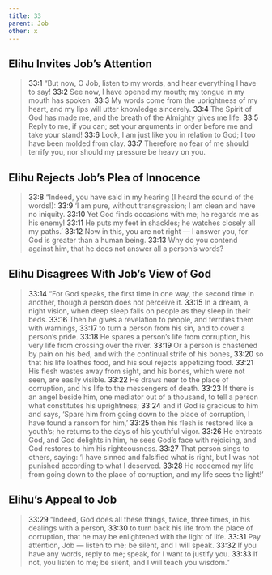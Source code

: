 ```yaml
---
title: 33
parent: Job
other: x
---
```



## Elihu Invites Job’s Attention 

> <a name="33:1">33:1</a> “But now, O Job, listen to my words,
> and hear everything I have to say!
> <a name="33:2">33:2</a> See now, I have opened my mouth;
> my tongue in my mouth has spoken.
> <a name="33:3">33:3</a> My words come from the uprightness of my heart,
> and my lips will utter knowledge sincerely.
> <a name="33:4">33:4</a> The Spirit of God has made me,
> and the breath of the Almighty gives me life.
> <a name="33:5">33:5</a> Reply to me, if you can;
> set your arguments in order before me
> and take your stand!
> <a name="33:6">33:6</a> Look, I am just like you in relation to God;
> I too have been molded from clay.
> <a name="33:7">33:7</a> Therefore no fear of me should terrify you,
> nor should my pressure be heavy on you.

## Elihu Rejects Job’s Plea of Innocence

> <a name="33:8">33:8</a> “Indeed, you have said in my hearing
> (I heard the sound of the words!):
> <a name="33:9">33:9</a> ‘I am pure, without transgression;
> I am clean and have no iniquity.
> <a name="33:10">33:10</a> Yet God finds occasions with me;
> he regards me as his enemy!
> <a name="33:11">33:11</a> He puts my feet in shackles;
> he watches closely all my paths.’
> <a name="33:12">33:12</a> Now in this, you are not right — I answer you,
> for God is greater than a human being.
> <a name="33:13">33:13</a> Why do you contend against him,
> that he does not answer all a person’s words?

## Elihu Disagrees With Job’s View of God

> <a name="33:14">33:14</a> “For God speaks, the first time in one way,
> the second time in another,
> though a person does not perceive it.
> <a name="33:15">33:15</a> In a dream, a night vision,
> when deep sleep falls on people
> as they sleep in their beds.
> <a name="33:16">33:16</a> Then he gives a revelation to people,
> and terrifies them with warnings,
> <a name="33:17">33:17</a> to turn a person from his sin,
> and to cover a person’s pride.
> <a name="33:18">33:18</a> He spares a person’s life from corruption,
> his very life from crossing over the river.
> <a name="33:19">33:19</a> Or a person is chastened by pain on his bed,
> and with the continual strife of his bones,
> <a name="33:20">33:20</a> so that his life loathes food,
> and his soul rejects appetizing food.
> <a name="33:21">33:21</a> His flesh wastes away from sight,
> and his bones, which were not seen,
> are easily visible.
> <a name="33:22">33:22</a> He draws near to the place of corruption,
> and his life to the messengers of death.
> <a name="33:23">33:23</a> If there is an angel beside him,
> one mediator out of a thousand,
> to tell a person what constitutes his uprightness;
> <a name="33:24">33:24</a> and if God is gracious to him and says,
> ‘Spare him from going down
> to the place of corruption,
> I have found a ransom for him,’
> <a name="33:25">33:25</a> then his flesh is restored like a youth’s;
> he returns to the days of his youthful vigor.
> <a name="33:26">33:26</a> He entreats God, and God delights in him,
> he sees God’s face with rejoicing,
> and God restores to him his righteousness.
> <a name="33:27">33:27</a> That person sings to others, saying:
> ‘I have sinned and falsified what is right,
> but I was not punished according to what I deserved.
> <a name="33:28">33:28</a> He redeemed my life
> from going down to the place of corruption,
> and my life sees the light!’

## Elihu’s Appeal to Job

> <a name="33:29">33:29</a> “Indeed, God does all these things,
> twice, three times, in his dealings with a person,
> <a name="33:30">33:30</a> to turn back his life from the place of corruption,
> that he may be enlightened with the light of life.
> <a name="33:31">33:31</a> Pay attention, Job — listen to me;
> be silent, and I will speak.
> <a name="33:32">33:32</a> If you have any words, reply to me;
> speak, for I want to justify you.
> <a name="33:33">33:33</a> If not, you listen to me;
> be silent, and I will teach you wisdom.”